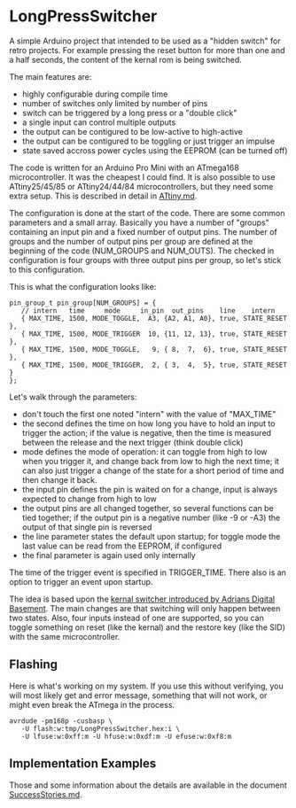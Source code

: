  LongPressSwitcher
===================

A simple Arduino project that intended to be used as a "hidden switch"
for retro projects. For example pressing the reset button for more than
one and a half seconds, the content of the kernal rom is being switched.

The main features are:
* highly configurable during compile time
* number of switches only limited by number of pins
* switch can be triggered by a long press or a "double click"
* a single input can control multiple outputs
* the output can be contigured to be low-active to high-active
* the output can be contigured to be toggling or just trigger an impulse
* state saved accross power cycles using the EEPROM (can be turned off)

The code is written for an Arduino Pro Mini with an ATmega168
microcontroller. It was the cheapest I could find. It is also possible
to use ATtiny25/45/85 or ATtiny24/44/84 microcontrollers, but they need
some extra setup. This is described in detail in [ATtiny.md](ATtiny.md).

The configuration is done at the start of the code. There are some
common parameters and a small array. Basically you have a number of
"groups" containing an input pin and a fixed number of output pins. The
number of groups and the number of output pins per group are defined at
the beginning of the code (NUM_GROUPS and NUM_OUTS). The checked in
configuration is four groups with three output pins per group, so let's
stick to this configuration.

This is what the configuration looks like:
```
pin_group_t pin_group[NUM_GROUPS] = {
   // intern   time     mode     in_pin  out_pins    line    intern
   { MAX_TIME, 1500, MODE_TOGGLE,  A3, {A2, A1, A0}, true, STATE_RESET },
   { MAX_TIME, 1500, MODE_TRIGGER  10, {11, 12, 13}, true, STATE_RESET },
   { MAX_TIME, 1500, MODE_TOGGLE,   9, { 8,  7,  6}, true, STATE_RESET },
   { MAX_TIME, 1500, MODE_TRIGGER,  2, { 3,  4,  5}, true, STATE_RESET }
};
```
Let's walk through the parameters:
* don't touch the first one noted "intern" with the value of "MAX_TIME"
* the second defines the time on how long you have to hold an input to
  trigger the action; if the value is negative, then the time is
  measured between the release and the next trigger (think double click)
* mode defines the mode of operation: it can toggle from high to low
  when you trigger it, and change back from low to high the next time;
  it can also just trigger a change of the state for a short period of
  time and then change it back.
* the input pin defines the pin is waited on for a change, input is
  always expected to change from high to low
* the output pins are all changed together, so several functions can be
  tied together; if the output pin is a negative number (like -9 or -A3)
  the output of that single pin is reversed
* the line parameter states the default upon startup; for toggle mode
  the last value can be read from the EEPROM, if configured
* the final parameter is again used only internally

The time of the trigger event is specified in TRIGGER_TIME. There also
is an option to trigger an event upon startup.

The idea is based upon the [kernal switcher introduced by Adrians
Digital Basement](https://www.youtube.com/watch?v=GPq5xnJRw2w). The main
changes are that switching will only happen between two states. Also,
four inputs instead of one are supported, so you can toggle something
on reset (like the kernal) and the restore key (like the SID) with the
same microcontroller. 

Flashing
--------
Here is what's working on my system. If you use this without verifying,
you will most likely get and error message, something that will not work,
or might even break the ATmega in the process.
```
avrdude -pm168p -cusbasp \
   -U flash:w:tmp/LongPressSwitcher.hex:i \
   -U lfuse:w:0xff:m -U hfuse:w:0xdf:m -U efuse:w:0xf8:m
```

Implementation Examples
-----------------------
Those and some information about the details are available in the
document [SuccessStories.md](SuccessStories.md).
